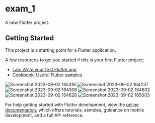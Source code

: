 # exam_1

A new Flutter project.

## Getting Started

This project is a starting point for a Flutter application.

A few resources to get you started if this is your first Flutter project:

- [Lab: Write your first Flutter app](https://docs.flutter.dev/get-started/codelab)
- [Cookbook: Useful Flutter samples](https://docs.flutter.dev/cookbook)
  
![Screenshot 2023-09-02 165318](https://github.com/Mrkenil/Exam_1/assets/114163927/5ea6ce54-9a07-4e6c-b0ee-0b3a25a2200e)
![Screenshot 2023-09-02 164237](https://github.com/Mrkenil/Exam_1/assets/114163927/6cd48eb6-e793-4ee4-897c-69835c95cc99)
![Screenshot 2023-09-02 164308](https://github.com/Mrkenil/Exam_1/assets/114163927/f9e8f10b-21af-46cb-888d-85d316045dbe)
![Screenshot 2023-09-02 164602](https://github.com/Mrkenil/Exam_1/assets/114163927/11f5cc1b-3df1-4a80-9ab6-f189e3a06c75)
![Screenshot 2023-09-02 164628](https://github.com/Mrkenil/Exam_1/assets/114163927/c22edfe4-fa3c-4648-a756-d8a887e50eb2)
![Screenshot 2023-09-02 165003](https://github.com/Mrkenil/Exam_1/assets/114163927/a52c2e50-c27b-4d2c-8b21-a5b6dccda18e)


For help getting started with Flutter development, view the
[online documentation](https://docs.flutter.dev/), which offers tutorials,
samples, guidance on mobile development, and a full API reference.
